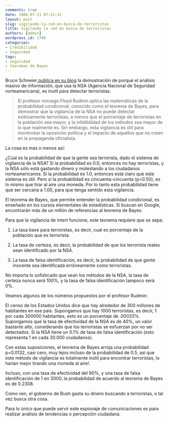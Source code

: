 ```yaml
---
comments: true
date: 2006-07-11 07:21:31
layout: post
slug: vigilando-la-red-en-busca-de-terroristas
title: Vigilando la red en busca de terroristas
authors: [admin]
wordpress_id: 1748
categories:
- Credibilidad
- Seguridad
tags:
- seguridad
- teoremas de Bayes
---
```


Bruce Schneier[ publica en su blog](http://replay.web.archive.org/20071017001140/http://www.schneier.com/blog/archives/2006/07/terrorists_data.html) la demostración de porqué el análisis masivo de información, que usa la NSA (Agencia Nacional de Seguridad norteamericana), es inutil para detectar terroristas.

> El profesor noruego Floyd Rudmin aplica las matemáticas de la probabilidad condicional, conocido como el teorema de Bayes, para demostrar que la vigilancia de la NSA no puede detectar exitósamente terroristas, a menos que el porcentaje de terroristas en la población sea mayor, y la infalibilidad de los métodos sea mayor de lo que realmente es. Sin embargo, esta vigilancia es útil para monitorear la oposición política y el impacto de aquellos que no creen en la propaganda oficialista.


La cosa es mas o menos así:

¿Cúal es la probabilidad de que la gente sea terrorista, dado el sistema de vigilancia de la NSA? Si la probabilidad es 0.0, entonces no hay terroristas, y la NSA sólo está gastando dinero y molestando a los ciudadanos norteamericanos. Si la probabilidad es 1.0, entonces está claro que este sistema es útil. Pero si la probabilidad es cincuenta-cincuenta (p=0.50), es lo mismo que tirar al aire una moneda. Por lo tanto esta probabilidad tiene que ser cercana a 1.00, para que tenga sentido esta vigilancia.

El teorema de Bayes, que permite entender la probabilidad condicional, es enseñado en los cursos elementales de estadísticas. Si buscan en Google, encontrarán más de un millón de referencias al teorema de Bayes.

Para que la vigilancia de intert funcione, este teorema requiere que se sepa:

  1. La tasa base para terroristas, es decir, cual es porcentaje de la población que es terrorista.
	
  2. La tasa de certeza, es decir, la probabilidad de que los terrorista reales sean identificado por la NSA.
	
  3. La tasa de falsa identificación, es decir, la probabilidad de que gente inocente sea identificada erróneamente como terroristas.


No importa lo sofisticado que sean los métodos de la NSA, la tasa de certeza nunca será 100%, y la tasa de falsa identificación tampoco será 0%.

Veamos algunos de los números propuestos por el profesor Rudmin:

El censo de los Estados Unidos dice que hay alrededor de 300 millones de habitantes en ese país. Supongamos que hay 1000 terroristas, es decir, 1 por cada 300000 habitantes, esto es un porcentaje de .00033%. Supongamos que la tasa de efectividad de la NSA es de 40%, un valor bastante alto, considerando que los terroristas se esfuerzan por no ser detectados. Si la NSA tiene un 0.1% de tasa de falsa identificación (esto representa 1 en cada 30.000 ciudadanos).

Con estas suposiciones, el teorema de Bayes arroja una probabilidad p=0.0132, casi cero, muy lejos incluso de la probabilidad de 0.5, así que este método de vigilancia es totalmente inútil para encontrar terroristas, lo harían mejor tirando una moneda al aire!.

Incluso, con una tasa de efectividad del 90%, y una tasa de falsa identificación de 1 en 3000, la probabilidad de acuerdo al teorema de Bayes es de 0.2308.

Como ven, el gobierno de Bush gasta su dinero buscando a terroristas, o tal vez busca otra cosa.

Para lo único que puede servir este espionaje de comunicaciones es para realizar análisis de tendencias o percepción ciudadana.


